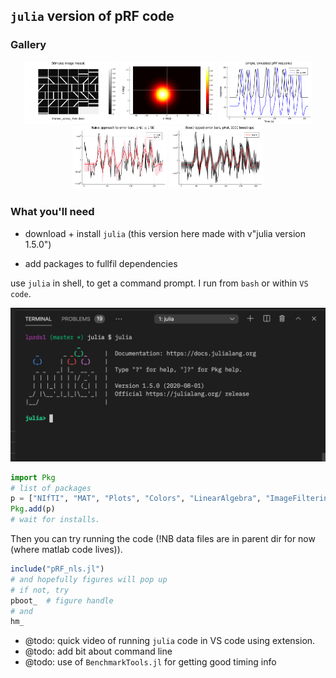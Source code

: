 ## `julia` version of pRF code

### Gallery

<center>
<img src="./fig-stim-image.png" width="30%"/>
<img src="./fig-pRFimage.png" width="30%"/>
<img src="./fig-prf-example-plot.png" width="30%"/>

<img src="./fig-prf-tc+error-plot.png" width="30%"/>
<img src="./fig-prf-tc+boot-plot.png" width="30%"/>

</center>

### What you'll need

- download + install `julia` (this version here made with v"julia version 1.5.0")

- add packages to fullfil dependencies

use `julia` in shell, to get a command prompt. I run from `bash` or within `VS code`.

![julia prompt](julia-in-vscode.png)



```julia
import Pkg
# list of packages
p = ["NIfTI", "MAT", "Plots", "Colors", "LinearAlgebra", "ImageFiltering", "StatsBase", "Distributions", "LsqFit"]
Pkg.add(p)
# wait for installs.
```

Then you can try running the code (!NB data files are in parent dir for now (where matlab code lives)).

```julia
include("pRF_nls.jl")
# and hopefully figures will pop up
# if not, try
pboot_  # figure handle
# and
hm_
```

- @todo: quick video of running `julia` code in VS code using extension.
- @todo: add bit about command line
- @todo: use of `BenchmarkTools.jl` for getting good timing info

